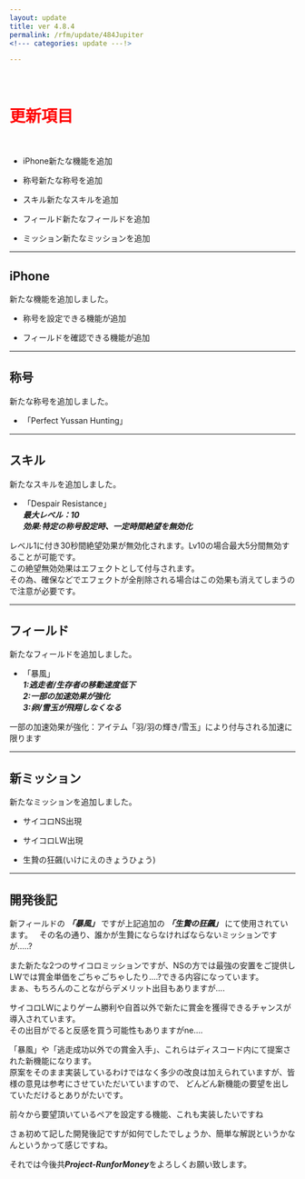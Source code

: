 ```yaml
---
layout: update
title: ver 4.8.4
permalink: /rfm/update/484Jupiter
<!--- categories: update ---!>

---
```

<br>
<h1 id="1"><font color="red">更新項目</font></h1><br>

+ <span class="green-badge">iPhone</span>新たな機能を追加 

+ <span class="blue-badge">称号</span>新たな称号を追加 

+ <span class="blue-badge">スキル</span>新たなスキルを追加 

+ <span class="blue-badge">フィールド</span>新たなフィールドを追加 
 
+ <span class="blue-badge">ミッション</span>新たなミッションを追加

----------------------------------------------------
## iPhone  

新たな機能を追加しました。  
+ 称号を設定できる機能が追加<br>

+ フィールドを確認できる機能が追加<br>


----------------------------------------------------
## 称号  

新たな称号を追加しました。  
+ 「Perfect Yussan Hunting」<br>


----------------------------------------------------
## スキル

新たなスキルを追加しました。  

+ 「Despair Resistance」  
***最大レベル：10***    
***効果:特定の称号設定時、一定時間絶望を無効化***  

レベル1に付き30秒間絶望効果が無効化されます。Lv10の場合最大5分間無効することが可能です。  
この絶望無効効果はエフェクトとして付与されます。  
その為、確保などでエフェクトが全削除される場合はこの効果も消えてしまうので注意が必要です。

  
----------------------------------------------------
## フィールド

新たなフィールドを追加しました。  

+ 「暴風」     
***1:逃走者/生存者の移動速度低下***  
***2:一部の加速効果が強化***  
***3:卵/雪玉が飛翔しなくなる***  
  
一部の加速効果が強化：アイテム「羽/羽の輝き/雪玉」により付与される加速に限ります  
  
----------------------------------------------------
## 新ミッション

新たなミッションを追加しました。  

+ サイコロNS出現  

+ サイコロLW出現  

+ 生贄の狂飆(いけにえのきょうひょう)  

----------------------------------------------------
## 開発後記

新フィールドの ***「暴風」*** ですが上記追加の ***「生贄の狂飆」*** にて使用されています。  
その名の通り、誰かが生贄にならなければならないミッションですが.....?  

また新たな2つのサイコロミッションですが、NSの方では最強の安置をご提供し<br>
LWでは賞金単価をごちゃごちゃしたり....?できる内容になっています。<br>
まぁ、もちろんのことながらデメリット出目もありますが....  

サイコロLWによりゲーム勝利や自首以外で新たに賞金を獲得できるチャンスが導入されています。<br>
その出目がでると反感を買う可能性もありますがne....<br>

「暴風」や「逃走成功以外での賞金入手」、これらはディスコード内にて提案された新機能になります。<br>
原案をそのまま実装しているわけではなく多少の改良は加えられていますが、皆様の意見は参考にさせていただいていますので、
どんどん新機能の要望を出していただけるとありがたいです。<br>

前々から要望頂いているペアを設定する機能、これも実装したいですね<br>

さぁ初めて記した開発後記ですが如何でしたでしょうか、簡単な解説というかなんというかって感じですね。<br>

それでは今後共***Project-RunforMoney***をよろしくお願い致します。



